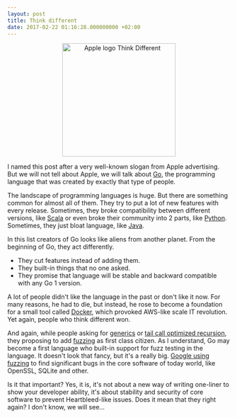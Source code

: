 ```yaml
---
layout: post
title: Think different
date: 2017-02-22 01:16:28.000000000 +02:00
---
```


<center>
<a title="By Rob Janoff (Apple) [Public domain or Public domain], via Wikimedia Commons" href="https://commons.wikimedia.org/wiki/File%3AApple_logo_Think_Different.png"><img width="256" alt="Apple logo Think Different" align="middle" src="https://upload.wikimedia.org/wikipedia/commons/3/3a/Apple_logo_Think_Different.png"/></a>
</center>      

I named this post after a very well-known slogan from Apple advertising. But we will not tell about Apple, we will talk about [Go](https://golang.org/), the programming language that was created by exactly that type of people.   

The landscape of programming languages is huge. But there are something common for almost all of them. They try to put a lot of new features with every release. Sometimes, they broke compatibility between different versions, like [Scala](https://www.quora.com/Why-isnt-Scala-backward-compatible) or even broke their community into 2 parts, like [Python](https://news.ycombinator.com/item?id=7799524). Sometimes, they just bloat language, like [Java](https://www.quora.com/Why-do-some-programmers-hate-Java-1).     

In this list creators of Go looks like aliens from another planet. From the beginning of Go, they act differently.      
- They cut features instead of adding them.      
- They built-in things that no one asked.     
- They promise that language will be stable and backward compatible with any Go 1 version.    

A lot of people didn't like the language in the past or don't like it now. For many reasons, he had to die, but instead, he rose to become a foundation for a small tool called [Docker](https://www.docker.com/what-docker), which provoked AWS-like scale IT revolution. Yet again, people who think different won.    

And again, while people asking for [generics](https://github.com/golang/go/issues/15292) or [tail call optimized recursion](https://github.com/golang/go/issues/16798), they proposing to add [fuzzing](https://github.com/golang/go/issues/19109) as first class citizen. As I understand, Go may become a first language who built-in support for fuzz testing in the language. It doesn't look that fancy, but it's a really big. [Google using fuzzing](https://testing.googleblog.com/2016/12/announcing-oss-fuzz-continuous-fuzzing.html) to find significant bugs in the core software of today world, like OpenSSL, SQLite and other.     

Is it that important? Yes, it is, it's not about a new way of writing one-liner to show your developer ability, it's about stability and security of core software to prevent Heartbleed-like issues. Does it mean that they right again? I don't know, we will see...  
